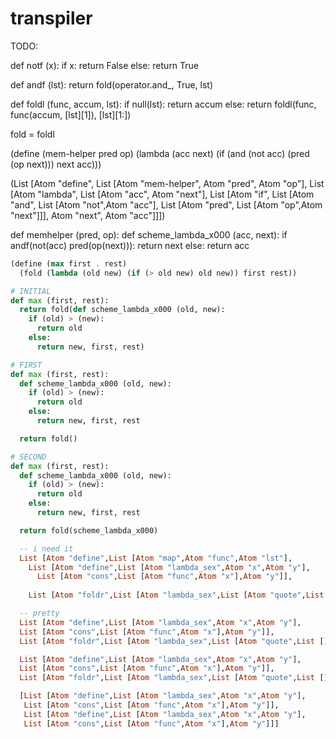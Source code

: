 # transpiler

TODO:

def notf (x):
  if x:
    return False
  else:
    return True

def andf (lst):
  return fold(operator.and_, True, lst)

def foldl (func, accum, lst):
  if null(lst):
    return accum
  else:
    return foldl(func, func(accum, [lst][1]), [lst][1:])

fold = foldl

(define (mem-helper pred op) (lambda (acc next) (if (and (not acc) (pred (op next))) next acc)))

(List [Atom "define", List [Atom "mem-helper", Atom "pred", Atom "op"],
  List [Atom "lambda", List [Atom "acc", Atom "next"],
    List [Atom "if", List [Atom "and", List [Atom "not",Atom "acc"], List [Atom "pred", List [Atom "op",Atom "next"]]],
      Atom "next",
      Atom "acc"]]])

def memhelper (pred, op):
  def scheme_lambda_x000 (acc, next):
    if andf(not(acc) pred(op(next))):
      return next
    else:
      return acc

```scheme
(define (max first . rest) 
  (fold (lambda (old new) (if (> old new) old new)) first rest))
```

```python
# INITIAL
def max (first, rest):
  return fold(def scheme_lambda_x000 (old, new):
    if (old) > (new):
      return old
    else:
      return new, first, rest)
```

```python
# FIRST
def max (first, rest):
  def scheme_lambda_x000 (old, new):
    if (old) > (new):
      return old
    else:
      return new, first, rest

  return fold()
```

```python
# SECOND
def max (first, rest):
  def scheme_lambda_x000 (old, new):
    if (old) > (new):
      return old
    else:
      return new, first, rest

  return fold(scheme_lambda_x000)
```

```haskell
  -- i need it 
  List [Atom "define",List [Atom "map",Atom "func",Atom "lst"],
    List [Atom "define",List [Atom "lambda_sex",Atom "x",Atom "y"],
      List [Atom "cons",List [Atom "func",Atom "x"],Atom "y"]],
      
    List [Atom "foldr",List [Atom "lambda_sex",List [Atom "quote",List []],Atom "lst"]]]

  -- pretty
  List [Atom "define",List [Atom "lambda_sex",Atom "x",Atom "y"],
  List [Atom "cons",List [Atom "func",Atom "x"],Atom "y"]],
  List [Atom "foldr",List [Atom "lambda_sex",List [Atom "quote",List []],Atom "lst"]]

  List [Atom "define",List [Atom "lambda_sex",Atom "x",Atom "y"],
  List [Atom "cons",List [Atom "func",Atom "x"],Atom "y"]],
  List [Atom "foldr",List [Atom "lambda_sex",List [Atom "quote",List []],Atom "lst"]]

  [List [Atom "define",List [Atom "lambda_sex",Atom "x",Atom "y"],
   List [Atom "cons",List [Atom "func",Atom "x"],Atom "y"]],
   List [Atom "define",List [Atom "lambda_sex",Atom "x",Atom "y"],
   List [Atom "cons",List [Atom "func",Atom "x"],Atom "y"]]]
```